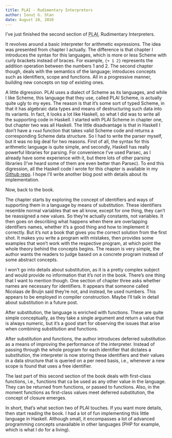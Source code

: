 ```yaml
---
title: PLAI - Rudimentary Interpreters
author: Ionuț G. Stan
date: August 28, 2010
---
```


I’ve just finished the second section of
<abbr title="Programming Languages: Application and Interpretation">PLAI</abbr>,
Rudimentary Interpreters.

It revolves around a basic interpreter for arithmetic expressions. The idea was
presented from chapter I actually. The difference is that chapter I introduces
the syntax for this languages, which is more or less Scheme with curly brackets
instead of braces. For example, `{+ 1 2}` represents the addition operation
between the numbers 1 and 2. The second chapter though, deals with the semantics
of the language; introduces concepts such as identifiers, scope and functions.
All in a progressive manner, building new concepts on top of existing ones.

A little digression. PLAI uses a dialect of Scheme as its languages, and while I
like Scheme, this language that they use, called PLAI Scheme, is actually quite
ugly to my eyes. The reason is that it’s some sort of typed Scheme, in that it
has algebraic data types and means of destructuring such data into its variants.
In fact, it looks a lot like Haskell, so what I did was to write all the supporting
code in Haskell. I started with PLAI Scheme in chapter one, but chapter two was
all Haskell. The little disadvantage is that in Haskell I don’t have a `read`
function that takes valid Scheme code and returns a corresponding Scheme data
structure. So I had to write the parser myself, but it was no big deal for two
reasons. First of all, the syntax for this arithmetic language is quite simple,
and secondly, Haskell has really powerful libraries for parsing. For convenience
I’ve used Parsec, as I already have some experience with it, but there lots of
other parsing libraries (I’ve heard some of them are even better than Parsec).
To end this digression, all the Haskell code I wrote for this chapter is available
in my [Github repo][1]. I hope I'll write another blog post with details about
its implementation.

Now, back to the book.

The chapter starts by exploring the concept of identifiers and ways of supporting
them in a language by means of substitution. These identifiers resemble normal
variables that we all know, except for one thing, they can’t be reassigned a new
values. So they’re actually constants, not variables. It then goes on describing
what happens when there are overlapping identifiers names, whether it’s a good
thing and how to implement it correctly. But it’s not a book that gives you the
correct solution from the first shot. It makes you write a program with mistakes,
then provides some examples that won’t work with the respective program, at which
point the whole theory behind the concepts begins. The reason is very simple, the
author wants the readers to judge based on a concrete program instead of some
abstract concepts.

I won’t go into details about substitution, as it is a pretty complex subject and
would provide no information that it’s not in the book. There’s one thing that I
want to mention though. One section of chapter three asks whether names are necessary
for identifiers. It appears that someone called Nicolaas de Bruijn said they’re
not, and instead, he used numbers. This appears to be employed in compiler
construction. Maybe I’ll talk in detail about substitution in a future post.

After substitution, the language is enriched with functions. These are quite
simple conceptually, as they take a single argument and return a value that is
always numeric, but it’s a good start for observing the issues that arise when
combining substitution and functions.

After substitution and functions, the author introduces deferred substitution as
a means of improving the performance of the interpreter. Instead of passing through
the whole program for each identifier that dictates a substitution, the interpreter
is now storing these identifiers and their values in a data structure that is
queried on a per need basis, i.e., whenever a new scope is found that uses a free
identifier.

The last part of this second section of the book deals with first-class functions,
i.e., functions that ca be used as any other value in the language. They can be
returned from functions, or passed to functions. Also, in the moment functions as
first-class values meet deferred substitution, the concept of closure emerges.

In short, that’s what section two of PLAI touches. If you want more details, then
start reading the book. I had a lot of fun implementing this little language in
Haskell. Although small, it encompasses a lot of advanced programming concepts
unavailable in other languages (PHP for example, which is what I do for a living).


[1]: http://github.com/igstan/plai
